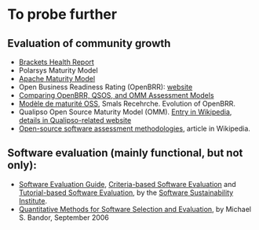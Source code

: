 # To probe further

## Evaluation of community growth

* [Brackets Health Report](http://blog.brackets.io/2015/03/27/introducing-brackets-health-report/)
* Polarsys Maturity Model
* [Apache Maturity Model](https://community.apache.org/apache-way/apache-project-maturity-model.html)
* Open Business Readiness Rating (OpenBRR): [website](http://www.openbrr.org/)
* [Comparing OpenBRR, QSOS, and OMM Assessment Models](http://link.springer.com/chapter/10.1007/978-3-642-13244-5_18)
* [Modèle de maturité OSS](http://inventarisoss.smals.be/fr/160-RCH.html), Smals Recehrche. Evolution of OpenBRR.
* Qualipso Open Source Maturity Model (OMM). [Entry in Wikipedia](http://en.wikipedia.org/wiki/OpenSource_Maturity_Model), [details in Qualipso-related website](http://qualipso.icmc.usp.br/OMM/)
* [Open-source software assessment methodologies](http://en.wikipedia.org/wiki/Open-source_software_assessment_methodologies), article in Wikipedia.
## Software evaluation (mainly functional, but not only):

* [Software Evaluation Guide](http://www.software.ac.uk/software-evaluation-guide), [Criteria-based Software Evaluation](http://software.ac.uk/sites/default/files/SSI-SoftwareEvaluationCriteria.pdf) and [Tutorial-based Software Evaluation](http://software.ac.uk/sites/default/files/SSI-SoftwareEvaluationTutorial.pdf), by the [Software Sustainability Institute](http://www.software.ac.uk). 
* [Quantitative Methods for Software Selection and Evaluation](http://www.sei.cmu.edu/reports/06tn026.pdf), by Michael S. Bandor, September 2006 
